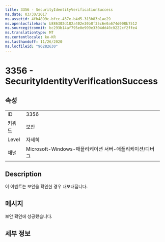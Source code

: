 ```yaml
---
title: 3356 - SecurityIdentityVerificationSuccess
ms.date: 03/30/2017
ms.assetid: 4fb4899c-bfcc-437e-b4d5-313b83b1ae29
ms.openlocfilehash: b886302d182a402e30b8f35c6e0a674d008b7512
ms.sourcegitcommit: bc293b14af795e0e999e3304dd40c0222cf2ffe4
ms.translationtype: MT
ms.contentlocale: ko-KR
ms.lasthandoff: 11/26/2020
ms.locfileid: "96282630"
---
```

# <a name="3356---securityidentityverificationsuccess"></a>3356 - SecurityIdentityVerificationSuccess

## <a name="properties"></a>속성  
  
|||  
|-|-|  
|ID|3356|  
|키워드|보안|  
|Level|자세히|  
|채널|Microsoft-Windows-애플리케이션 서버-애플리케이션/디버그|  
  
## <a name="description"></a>Description  

 이 이벤트는 보안을 확인한 경우 내보내집니다.  
  
## <a name="message"></a>메시지  

 보안 확인에 성공했습니다.  
  
## <a name="details"></a>세부 정보
